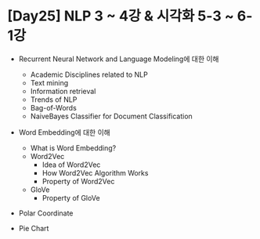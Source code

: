 # [Day25] NLP 3 ~ 4강 & 시각화 5-3 ~ 6-1강

* Recurrent Neural Network and Language Modeling에 대한 이해
  * Academic Disciplines related to NLP
  * Text mining
  * Information retrieval
  * Trends of NLP
  * Bag-of-Words
  * NaiveBayes Classifier for Document Classification
  
* Word Embedding에 대한 이해
  * What is Word Embedding?
  * Word2Vec
    * Idea of Word2Vec
    * How Word2Vec Algorithm Works
    * Property of Word2Vec
  * GloVe
    * Property of GloVe

* Polar Coordinate

* Pie Chart